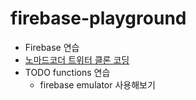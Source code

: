 # firebase-playground
- Firebase 연습
- [노마드코더 트위터 클론 코딩](https://nomadcoders.co/nwitter/lobby?utm_source=free_course&utm_campaign=nwitter&utm_medium=site)
- TODO functions 연습
  - firebase emulator 사용해보기